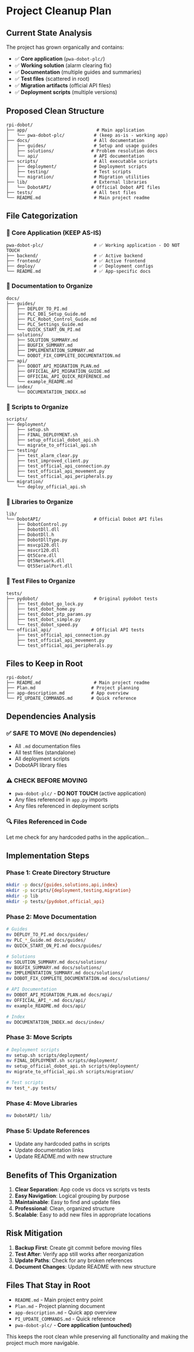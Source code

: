 # Project Cleanup Plan

## Current State Analysis

The project has grown organically and contains:
- ✅ **Core application** (`pwa-dobot-plc/`)
- ✅ **Working solution** (alarm clearing fix)
- ✅ **Documentation** (multiple guides and summaries)
- ✅ **Test files** (scattered in root)
- ✅ **Migration artifacts** (official API files)
- ✅ **Deployment scripts** (multiple versions)

## Proposed Clean Structure

```
rpi-dobot/
├── app/                          # Main application
│   └── pwa-dobot-plc/           # (keep as-is - working app)
├── docs/                        # All documentation
│   ├── guides/                  # Setup and usage guides
│   ├── solutions/              # Problem resolution docs
│   └── api/                     # API documentation
├── scripts/                     # All executable scripts
│   ├── deployment/              # Deployment scripts
│   ├── testing/                 # Test scripts
│   └── migration/               # Migration utilities
├── lib/                         # External libraries
│   └── DobotAPI/               # Official Dobot API files
├── tests/                       # All test files
└── README.md                    # Main project readme
```

## File Categorization

### 📁 Core Application (KEEP AS-IS)
```
pwa-dobot-plc/                   # ✅ Working application - DO NOT TOUCH
├── backend/                     # ✅ Active backend
├── frontend/                    # ✅ Active frontend  
├── deploy/                      # ✅ Deployment configs
└── README.md                    # ✅ App-specific docs
```

### 📁 Documentation to Organize
```
docs/
├── guides/
│   ├── DEPLOY_TO_PI.md
│   ├── PLC_DB1_Setup_Guide.md
│   ├── PLC_Robot_Control_Guide.md
│   ├── PLC_Settings_Guide.md
│   └── QUICK_START_ON_PI.md
├── solutions/
│   ├── SOLUTION_SUMMARY.md
│   ├── BUGFIX_SUMMARY.md
│   ├── IMPLEMENTATION_SUMMARY.md
│   └── DOBOT_FIX_COMPLETE_DOCUMENTATION.md
├── api/
│   ├── DOBOT_API_MIGRATION_PLAN.md
│   ├── OFFICIAL_API_MIGRATION_GUIDE.md
│   ├── OFFICIAL_API_QUICK_REFERENCE.md
│   └── example_README.md
└── index/
    └── DOCUMENTATION_INDEX.md
```

### 📁 Scripts to Organize
```
scripts/
├── deployment/
│   ├── setup.sh
│   ├── FINAL_DEPLOYMENT.sh
│   ├── setup_official_dobot_api.sh
│   └── migrate_to_official_api.sh
├── testing/
│   ├── test_alarm_clear.py
│   ├── test_improved_client.py
│   ├── test_official_api_connection.py
│   ├── test_official_api_movement.py
│   └── test_official_api_peripherals.py
└── migration/
    └── deploy_official_api.sh
```

### 📁 Libraries to Organize
```
lib/
└── DobotAPI/                    # Official Dobot API files
    ├── DobotControl.py
    ├── DobotDll.dll
    ├── DobotDll.h
    ├── DobotDllType.py
    ├── msvcp120.dll
    ├── msvcr120.dll
    ├── Qt5Core.dll
    ├── Qt5Network.dll
    └── Qt5SerialPort.dll
```

### 📁 Test Files to Organize
```
tests/
├── pydobot/                     # Original pydobot tests
│   ├── test_dobot_go_lock.py
│   ├── test_dobot_home.py
│   ├── test_dobot_ptp_params.py
│   ├── test_dobot_simple.py
│   └── test_dobot_speed.py
└── official_api/               # Official API tests
    ├── test_official_api_connection.py
    ├── test_official_api_movement.py
    └── test_official_api_peripherals.py
```

## Files to Keep in Root
```
rpi-dobot/
├── README.md                    # Main project readme
├── Plan.md                     # Project planning
├── app-description.md          # App overview
└── PI_UPDATE_COMMANDS.md       # Quick reference
```

## Dependencies Analysis

### ✅ SAFE TO MOVE (No dependencies)
- All `.md` documentation files
- All test files (standalone)
- All deployment scripts
- DobotAPI library files

### ⚠️ CHECK BEFORE MOVING
- `pwa-dobot-plc/` - **DO NOT TOUCH** (active application)
- Any files referenced in `app.py` imports
- Any files referenced in deployment scripts

### 🔍 Files Referenced in Code
Let me check for any hardcoded paths in the application...

## Implementation Steps

### Phase 1: Create Directory Structure
```bash
mkdir -p docs/{guides,solutions,api,index}
mkdir -p scripts/{deployment,testing,migration}
mkdir -p lib
mkdir -p tests/{pydobot,official_api}
```

### Phase 2: Move Documentation
```bash
# Guides
mv DEPLOY_TO_PI.md docs/guides/
mv PLC_*_Guide.md docs/guides/
mv QUICK_START_ON_PI.md docs/guides/

# Solutions
mv SOLUTION_SUMMARY.md docs/solutions/
mv BUGFIX_SUMMARY.md docs/solutions/
mv IMPLEMENTATION_SUMMARY.md docs/solutions/
mv DOBOT_FIX_COMPLETE_DOCUMENTATION.md docs/solutions/

# API Documentation
mv DOBOT_API_MIGRATION_PLAN.md docs/api/
mv OFFICIAL_API_*.md docs/api/
mv example_README.md docs/api/

# Index
mv DOCUMENTATION_INDEX.md docs/index/
```

### Phase 3: Move Scripts
```bash
# Deployment scripts
mv setup.sh scripts/deployment/
mv FINAL_DEPLOYMENT.sh scripts/deployment/
mv setup_official_dobot_api.sh scripts/deployment/
mv migrate_to_official_api.sh scripts/migration/

# Test scripts
mv test_*.py tests/
```

### Phase 4: Move Libraries
```bash
mv DobotAPI/ lib/
```

### Phase 5: Update References
- Update any hardcoded paths in scripts
- Update documentation links
- Update README.md with new structure

## Benefits of This Organization

1. **Clear Separation**: App code vs docs vs scripts vs tests
2. **Easy Navigation**: Logical grouping by purpose
3. **Maintainable**: Easy to find and update files
4. **Professional**: Clean, organized structure
5. **Scalable**: Easy to add new files in appropriate locations

## Risk Mitigation

1. **Backup First**: Create git commit before moving files
2. **Test After**: Verify app still works after reorganization
3. **Update Paths**: Check for any broken references
4. **Document Changes**: Update README with new structure

## Files That Stay in Root

- `README.md` - Main project entry point
- `Plan.md` - Project planning document
- `app-description.md` - Quick app overview
- `PI_UPDATE_COMMANDS.md` - Quick reference
- `pwa-dobot-plc/` - **Core application (untouched)**

This keeps the root clean while preserving all functionality and making the project much more navigable.
